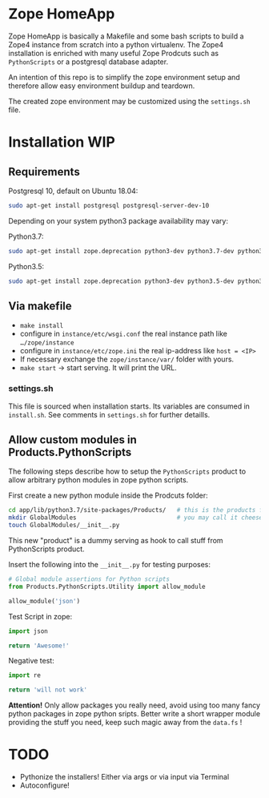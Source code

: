 # Zope HomeApp

Zope HomeApp is basically a Makefile and some bash scripts to build a Zope4
instance from scratch into a python virtualenv. The Zope4 installation is
enriched with many useful Zope Prodcuts such as `PythonScripts` or a postgresql
database adapter.

An intention of this repo is to simplify the zope environment setup and therefore
allow easy environment buildup and teardown.

The created zope environment may be customized using the `settings.sh` file.

# Installation WIP

## Requirements

Postgresql 10, default on Ubuntu 18.04:

```bash
sudo apt-get install postgresql postgresql-server-dev-10
```

Depending on your system python3 package availability may vary:

Python3.7:

```bash
sudo apt-get install zope.deprecation python3-dev python3.7-dev python3.7 python3.7-venv
```

Python3.5:

```bash
sudo apt-get install zope.deprecation python3-dev python3.5-dev python3.5 python3.5-venv
```

## Via makefile

* `make install`
* configure in `instance/etc/wsgi.conf` the real instance path like `…/zope/instance`
* configure in `instance/etc/zope.ini` the real ip-address like `host = <IP>`
* If necessary exchange the `zope/instance/var/` folder with yours.
* `make start` → start serving. It will print the URL.

### settings.sh

This file is sourced when installation starts. Its variables are consumed in `install.sh`.
See comments in `settings.sh` for further detaills.

## Allow custom modules in Products.PythonScripts

The following steps describe how to setup the `PythonScripts` product to allow
arbitrary python modules in zope python scripts.

First create a new python module inside the Prodcuts folder:

```bash
cd app/lib/python3.7/site-packages/Products/   # this is the products folder! not very easy to find
mkdir GlobalModules                            # you may call it cheesecake as well
touch GlobalModules/__init__.py
```

This new "product" is a dummy serving as hook to call stuff from PythonScripts product.

Insert the following into the `__init__.py` for testing purposes:

```python
# Global module assertions for Python scripts
from Products.PythonScripts.Utility import allow_module

allow_module('json')
```

Test Script in zope:

```python
import json

return 'Awesome!'
```

Negative test:

```python
import re

return 'will not work'
```

**Attention!**
Only allow packages you really need, avoid using too many fancy python packages
in zope python sripts. Better write a short wrapper module providing the stuff
you need, keep such magic away from the `data.fs` !

# TODO
* Pythonize the installers! Either via args or via input via Terminal
* Autoconfigure!
